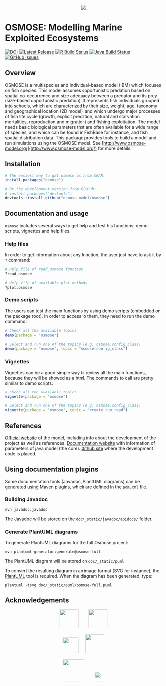 <div align="center">
  <img src="http://documentation.osmose-model.org/_images/logo-osmose.svg">
</div>

OSMOSE: Modelling Marine Exploited Ecosystems
=============================================

<!-- [![CRAN_Status_Badge](https://www.r-pkg.org/badges/version/osmose)](https://cran.r-project.org/package=osmose) -->
[![DOI](https://zenodo.org/badge/48296200.svg)](https://zenodo.org/badge/latestdoi/48296200)
[![Latest Release](https://img.shields.io/github/release/osmose-model/osmose.svg)](https://github.com/osmose-model/osmose/releases)
[![R Build Status](https://github.com/osmose-model/osmose-private/workflows/r-build/badge.svg)](https://github.com/osmose-model/osmose-private/actions)
[![Java Build Status](https://github.com/osmose-model/osmose-private/workflows/java-build/badge.svg)](https://github.com/osmose-model/osmose-private/actions)
[![GitHub issues](https://img.shields.io/github/issues/osmose-model/osmose.svg)](https://github.com/osmose-model/osmose/issues)

## Overview

OSMOSE is a multispecies and Individual-based model (IBM) which focuses on fish species. This model assumes opportunistic predation based on spatial co-occurrence and size adequacy between a predator and its prey (size-based opportunistic predation). It represents fish individuals grouped into schools, which are characterized by their size, weight, age, taxonomy and geographical location (2D model), and which undergo major processes of fish life cycle (growth, explicit predation, natural and starvation mortalities, reproduction and migration) and fishing exploitation. The model needs basic biological parameters that are often available for a wide range of species, and which can be found in FishBase for instance, and fish spatial distribution data. This package provides tools to build a model and run simulations using the OSMOSE model. See [http://www.osmose-model.org/](http://www.osmose-model.org/) for more details.

## Installation

``` r
# The easiest way to get osmose is from CRAN:
install.packages("osmose")

# Or the development version from GitHub:
# install.packages("devtools")
devtools::install_github("osmose-model/osmose")
```

## Documentation and usage

`osmose` includes several ways to get help and test his functions: demo scripts, vignettes and help files.

### Help files

In order to get information about any function, the user just have to ask it by `?` command:

``` r
# Help file of read_osmose function
?read_osmose

# Help file of available plot methods
?plot.osmose
```

### Demo scripts

The users can test the main functions by using demo scripts (embedded on the package root). In order to access to them, they need to run the demo command:
``` r
# Check all the available topics
demo(package = "osmose")

# Select and run one of the topics (e.g. osmose.config_class)
demo(package = "osmose", topic = "osmose.config_class")
```

### Vignettes

Vignettes can be a good simple way to review all the main functions, because they will be showed as a html. The commands to call are pretty similar to demo scripts:

``` r
# Check all the available topics
vignette(package = "osmose")

# Select and run one of the topics (e.g. osmose.config_class)
vignette(package = "osmose", topic = "create_run_read")
```

## References

[Official website](http://www.osmose-model.org/) of the model, including info about the development of the project as well as references.
[Documentation website](https://documentation.osmose-model.org/index.html) with information of parameters of java model (the core).
[Github site](https://github.com/osmose-model/osmose) where the development code is placed.

## Using documentation plugins

Some documentation tools (Javadoc, PlantUML diagrams) can be generated using Maven plugins, which are defined in the `pom.xml` file.

### Building Javadoc

```
mvn javadoc:javadoc
```

The Javadoc will be stored on the `doc/_static/javadoc/apidocs/` folder.

### Generate PlantUML diagrams

To generate PlantUML diagrams for the full Osmose project:

```
mvn plantuml-generator:generate@osmose-full
```

The PlantUML diagram will be stored on `doc/_static/puml`

To convert the resulting diagram in an image format (SVG for instance), the [PlantUML](https://plantuml.com/fr/) tool is required. When
the diagram has been generated, type:

```
plantuml -tsvg doc/_static/puml/osmose-full.puml
```

## Acknowledgements

<div align="center">
<img src="https://osmose-model.org/wp-content/uploads/2020/10/logo_ird.png" height=60pt style="margin-right: 30px;">
<img src="https://osmose-model.org/wp-content/uploads/2020/10/logo-marbec-1024x549.png" height=60pt>
</div>
<br>
<div align="center">
<img src="https://osmose-model.org/wp-content/uploads/2020/10/h2020.png" height=50pt style="margin-right: 20px;">
<img src="https://osmose-model.org/wp-content/uploads/2020/10/belmont-forum-logos-partenaires-removebg-preview.png" height=60pt>
</div>
<br>

<div align="center">
<img src="https://osmose-model.org/wp-content/uploads/2020/10/biodiversa-logos-partenaires-removebg-preview.png" height=70pt style="margin-right: 30px;">
<img src="https://osmose-model.org/wp-content/uploads/2020/11/Institut_francais_de_recherche_pour_lexploitation_de_la_mer_logo.svg_-1024x190.png" height=30pt>
</div>
